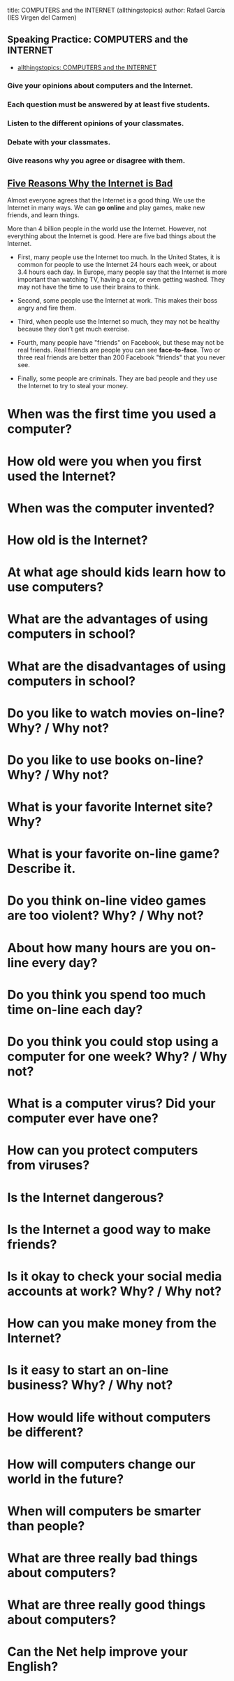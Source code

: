 title: COMPUTERS and the INTERNET (allthingstopics)
author: Rafael García (IES Virgen del Carmen)

## Speaking Practice: COMPUTERS and the INTERNET

- [allthingstopics: COMPUTERS and the INTERNET](https://www.allthingstopics.com/computers-and-internet.html)

### Give your opinions about computers and the Internet. 

### Each question must be answered by at least five students.

### Listen to the different opinions of your classmates.

### Debate with your classmates. 

### Give reasons why you agree or disagree with them.

## [Five Reasons Why the Internet is Bad](https://www.allthingstopics.com/a1-5-reasons-internet-is-bad.html)

Almost everyone agrees that the Internet is a good thing. We use the Internet in many ways. We can **go online** and play games, make new friends, and learn things. 

More than 4 billion people in the world use the Internet. However, not everything about the Internet is good. Here are five bad things about the Internet. 

- First, many people use the Internet too much. In the United States, it is common for people to use the Internet 24 hours each week, or about 3.4 hours each day. In Europe, many people say that the Internet is more important than watching TV, having a car, or even getting washed. They may not have the time to use their brains to think. 

- Second, some people use the Internet at work. This makes their boss angry and fire them. 

- Third, when people use the Internet so much, they may not be healthy because they don’t get much exercise. 

- Fourth, many people have "friends" on Facebook, but these may not be real friends. Real friends are people you can see **face-to-face**. Two or three real friends are better than 200 Facebook "friends" that you never see.

- Finally, some people are criminals. They are bad people and they use the Internet to try to steal your money.

# When was the first time you used a computer?

# How old were you when you first used the Internet?

# When was the computer invented?

# How old is the Internet?

# At what age should kids learn how to use computers?

# What are the advantages of using computers in school?

# What are the disadvantages of using computers in school?

# Do you like to watch movies on-line? Why? / Why not?

# Do you like to use books on-line? Why? / Why not?

# What is your favorite Internet site? Why?

# What is your favorite on-line game? Describe it.

# Do you think on-line video games are too violent? Why? / Why not?

# About how many hours are you on-line every day?

# Do you think you spend too much time on-line each day?

# Do you think you could stop using a computer for one week? Why? / Why not?

# What is a computer virus? Did your computer ever have one?

# How can you protect computers from viruses?

# Is the Internet dangerous?

# Is the Internet a good way to make friends?

# Is it okay to check your social media accounts at work? Why? / Why not?

# How can you make money from the Internet?

# Is it easy to start an on-line business? Why? / Why not?

# How would life without computers be different?

# How will computers change our world in the future?

# When will computers be smarter than people?

# What are three really **bad** things about computers?

# What are three really **good** things about computers?

# Can the Net help improve your English?
